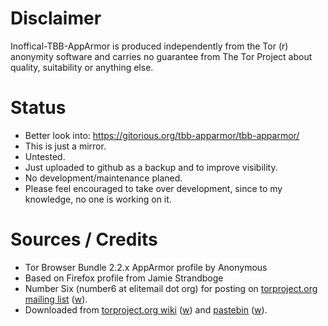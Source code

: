 # Disclaimer
Inoffical-TBB-AppArmor is produced independently from the Tor (r) anonymity software and carries no guarantee from The Tor Project about quality, suitability or anything else.

# Status
* Better look into: https://gitorious.org/tbb-apparmor/tbb-apparmor/
* This is just a mirror.
* Untested.
* Just uploaded to github as a backup and to improve visibility.
* No development/maintenance planed.
* Please feel encouraged to take over development, since to my knowledge, no one is working on it.

# Sources / Credits
* Tor Browser Bundle 2.2.x AppArmor profile by Anonymous
* Based on Firefox profile from Jamie Strandboge <jamie at canonical dot com>
* Number Six (number6 at elitemail dot org) for posting on [torproject.org mailing list](https://lists.torproject.org/pipermail/tor-talk/2012-February/023148.html) ([w](http://www.webcitation.org/6GzHyWvFx)).
* Downloaded from [torproject.org wiki](https://trac.torproject.org/projects/tor/wiki/doc/AppArmorForTBB) ([w](http://www.webcitation.org/6GzHUw9HH)) and [pastebin](http://pastebin.com/La6C8tZJ) ([w](http://www.webcitation.org/6GzHY2vSK)).
